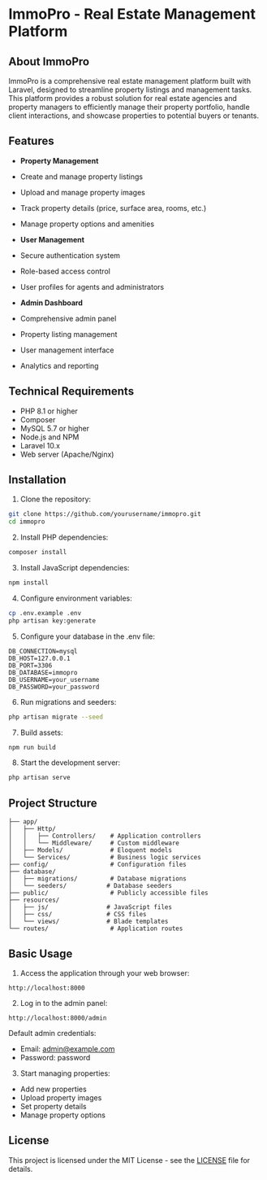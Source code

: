 # ImmoPro - Real Estate Management Platform

## About ImmoPro

ImmoPro is a comprehensive real estate management platform built with Laravel, designed to streamline property listings and management tasks. This platform provides a robust solution for real estate agencies and property managers to efficiently manage their property portfolio, handle client interactions, and showcase properties to potential buyers or tenants.

## Features

- **Property Management**
- Create and manage property listings
- Upload and manage property images
- Track property details (price, surface area, rooms, etc.)
- Manage property options and amenities

- **User Management**
- Secure authentication system
- Role-based access control
- User profiles for agents and administrators

- **Admin Dashboard**
- Comprehensive admin panel
- Property listing management
- User management interface
- Analytics and reporting

## Technical Requirements

- PHP 8.1 or higher
- Composer
- MySQL 5.7 or higher
- Node.js and NPM
- Laravel 10.x
- Web server (Apache/Nginx)

## Installation

1. Clone the repository:
```bash
git clone https://github.com/yourusername/immopro.git
cd immopro
```

2. Install PHP dependencies:
```bash
composer install
```

3. Install JavaScript dependencies:
```bash
npm install
```

4. Configure environment variables:
```bash
cp .env.example .env
php artisan key:generate
```

5. Configure your database in the .env file:
```
DB_CONNECTION=mysql
DB_HOST=127.0.0.1
DB_PORT=3306
DB_DATABASE=immopro
DB_USERNAME=your_username
DB_PASSWORD=your_password
```

6. Run migrations and seeders:
```bash
php artisan migrate --seed
```

7. Build assets:
```bash
npm run build
```

8. Start the development server:
```bash
php artisan serve
```

## Project Structure

```
├── app/
│   ├── Http/
│   │   ├── Controllers/    # Application controllers
│   │   └── Middleware/     # Custom middleware
│   ├── Models/             # Eloquent models
│   └── Services/           # Business logic services
├── config/                 # Configuration files
├── database/
│   ├── migrations/         # Database migrations
│   └── seeders/           # Database seeders
├── public/                 # Publicly accessible files
├── resources/
│   ├── js/                # JavaScript files
│   ├── css/               # CSS files
│   └── views/             # Blade templates
└── routes/                 # Application routes
```

## Basic Usage

1. Access the application through your web browser:
```
http://localhost:8000
```

2. Log in to the admin panel:
```
http://localhost:8000/admin
```
Default admin credentials:
- Email: admin@example.com
- Password: password

3. Start managing properties:
- Add new properties
- Upload property images
- Set property details
- Manage property options

## License

This project is licensed under the MIT License - see the [LICENSE](LICENSE) file for details.
